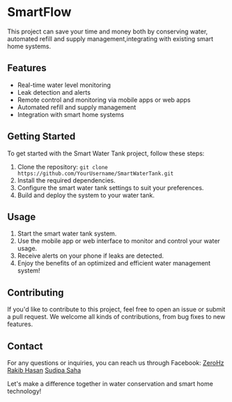 # SmartFlow
This project can save your time and money both by conserving water, automated refill and supply management,integrating with existing smart home systems.

## Features
- Real-time water level monitoring
- Leak detection and alerts
- Remote control and monitoring via mobile apps or web apps
- Automated refill and supply management
- Integration with smart home systems

## Getting Started

To get started with the Smart Water Tank project, follow these steps:

1. Clone the repository: `git clone https://github.com/YourUsername/SmartWaterTank.git`
2. Install the required dependencies.
3. Configure the smart water tank settings to suit your preferences.
4. Build and deploy the system to your water tank.

## Usage

1. Start the smart water tank system.
2. Use the mobile app or web interface to monitor and control your water usage.
3. Receive alerts on your phone if leaks are detected.
4. Enjoy the benefits of an optimized and efficient water management system!

## Contributing

If you'd like to contribute to this project, feel free to open an issue or submit a pull request. We welcome all kinds of contributions, from bug fixes to new features.

## Contact

For any questions or inquiries, you can reach us through Facebook:
[ZeroHz](https://www.facebook.com/thezerohz/)
[Rakib Hasan](https://www.facebook.com/iamrakibulhasan/)
[Sudipa Saha](https://www.facebook.com/saha.dipa.00/)

Let's make a difference together in water conservation and smart home technology!
